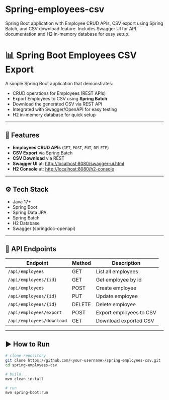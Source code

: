 # Spring-employees-csv
Spring Boot application with Employee CRUD APIs, CSV export using Spring Batch, and CSV download feature.  Includes Swagger UI for API documentation and H2 in-memory database for easy setup.

# 📊 Spring Boot Employees CSV Export

A simple Spring Boot application that demonstrates:

- CRUD operations for Employees (REST APIs)
- Export Employees to CSV using **Spring Batch**
- Download the generated CSV via REST API
- Integrated with Swagger/OpenAPI for easy testing
- H2 in-memory database for quick setup

---

## 🚀 Features
- **Employees CRUD APIs** (`GET`, `POST`, `PUT`, `DELETE`)
- **CSV Export** via Spring Batch
- **CSV Download** via REST
- **Swagger UI** at: [http://localhost:8080/swagger-ui.html](http://localhost:8080/swagger-ui.html)
- **H2 Console** at: [http://localhost:8080/h2-console](http://localhost:8080/h2-console)

---

## ⚙️ Tech Stack
- Java 17+
- Spring Boot
- Spring Data JPA
- Spring Batch
- H2 Database
- Swagger (springdoc-openapi)

---

## 📂 API Endpoints

| Endpoint | Method | Description |
|----------|--------|-------------|
| `/api/employees` | GET | List all employees |
| `/api/employees/{id}` | GET | Get employee by id |
| `/api/employees` | POST | Create employee |
| `/api/employees/{id}` | PUT | Update employee |
| `/api/employees/{id}` | DELETE | Delete employee |
| `/api/employees/export` | POST | Export employees to CSV |
| `/api/employees/download` | GET | Download exported CSV |

---

## ▶️ How to Run
```bash
# clone repository
git clone https://github.com/<your-username>/spring-employees-csv.git
cd spring-employees-csv

# build
mvn clean install

# run
mvn spring-boot:run

